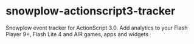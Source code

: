 snowplow-actionscript3-tracker
==============================

Snowplow event tracker for ActionScript 3.0. Add analytics to your Flash Player 9+, Flash Lite 4 and AIR games, apps and widgets

